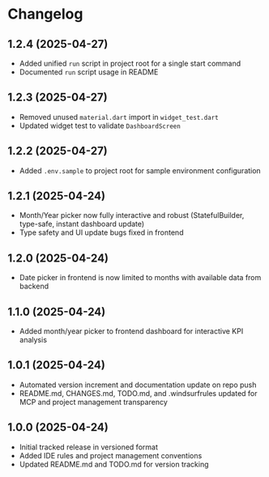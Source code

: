 # Changelog

## 1.2.4 (2025-04-27)
- Added unified `run` script in project root for a single start command
- Documented `run` script usage in README

## 1.2.3 (2025-04-27)
- Removed unused `material.dart` import in `widget_test.dart`
- Updated widget test to validate `DashboardScreen`

## 1.2.2 (2025-04-27)
- Added `.env.sample` to project root for sample environment configuration

## 1.2.1 (2025-04-24)
- Month/Year picker now fully interactive and robust (StatefulBuilder, type-safe, instant dashboard update)
- Type safety and UI update bugs fixed in frontend

## 1.2.0 (2025-04-24)
- Date picker in frontend is now limited to months with available data from backend

## 1.1.0 (2025-04-24)
- Added month/year picker to frontend dashboard for interactive KPI analysis

## 1.0.1 (2025-04-24)
- Automated version increment and documentation update on repo push
- README.md, CHANGES.md, TODO.md, and .windsurfrules updated for MCP and project management transparency

## 1.0.0 (2025-04-24)
- Initial tracked release in versioned format
- Added IDE rules and project management conventions
- Updated README.md and TODO.md for version tracking
